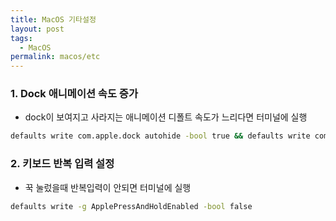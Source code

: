 ```yaml
---
title: MacOS 기타설정
layout: post
tags:
  - MacOS
permalink: macos/etc
---
```

### 1. Dock 애니메이션 속도 증가
- dock이 보여지고 사라지는 애니메이션 디폴트 속도가 느리다면 터미널에 실행
```zsh
defaults write com.apple.dock autohide -bool true && defaults write com.apple.dock autohide-delay -float 0 && defaults write com.apple.dock autohide-time-modifier -float 0.3 && killall Dock
```


### 2. 키보드 반복 입력 설정
- 꾹 눌렀을때 반복입력이 안되면 터미널에 실행
```zsh
defaults write -g ApplePressAndHoldEnabled -bool false
```